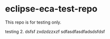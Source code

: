 # eclipse-eca-test-repo
This repo is for testing only.

testing 2.
dsfsf
zxdzdzzxzf
sdfasdfasdfadsdsfdsf

